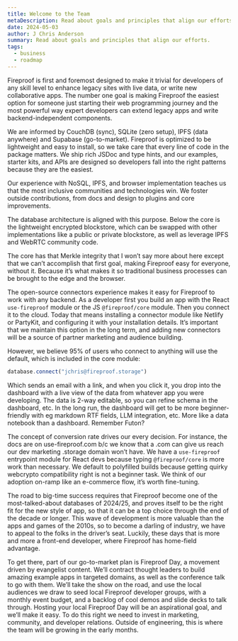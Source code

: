 ```yaml
---
title: Welcome to the Team
metaDescription: Read about goals and principles that align our efforts.
date: 2024-05-03
author: J Chris Anderson
summary: Read about goals and principles that align our efforts.
tags:
  - business
  - roadmap
---
```



Fireproof is first and foremost designed to make it trivial for developers of any skill level to enhance legacy sites with live data, or write new collaborative apps. The number one goal is making Fireproof the easiest option for someone just starting their web programming journey and the most powerful way expert developers can extend legacy apps and write backend-independent components.

We are informed by CouchDB (sync), SQLite (zero setup), IPFS (data anywhere) and Supabase (go-to-market). Fireproof is optimized to be lightweight and easy to install, so we take care that every line of code in the package matters. We ship rich JSDoc and type hints, and our examples, starter kits, and APIs are designed so developers fall into the right patterns because they are the easiest.

Our experience with NoSQL, IPFS, and browser implementation teaches us that the most inclusive communities and technologies win. We foster outside contributions, from docs and design to plugins and core improvements.

The database architecture is aligned with this purpose. Below the core is the lightweight encrypted blockstore, which can be swapped with other implementations like a public or private blockstore, as well as leverage IPFS and WebRTC community code.

The core has that Merkle integrity that I won’t say more about here except that we can’t accomplish that first goal, making Fireproof easy for everyone, without it. Because it’s what makes it so traditional business processes can be brought to the edge and the browser.

The open-source connectors experience makes it easy for Fireproof to work with any backend. As a developer first you build an app with the React `use-fireproof` module or the JS `@fireproof/core` module. Then you connect it to the cloud. Today that means installing a connector module like Netlify or PartyKit, and configuring it with your installation details. It’s important that we maintain this option in the long term, and adding new connectors will be a source of partner marketing and audience building.

However, we believe 95% of users who connect to anything will use the default, which is included in the core module:

```js
database.connect("jchris@fireproof.storage")
```

Which sends an email with a link, and when you click it, you drop into the dashboard with a live view of the data from whatever app you were developing. The data is 2-way editable, so you can refine schema in the dashboard, etc. In the long run, the dashboard will get to be more beginner-friendly with eg markdown RTF fields, LLM integration, etc. More like a data notebook than a dashboard. Remember Futon?

The concept of conversion rate drives our every decision. For instance, the docs are on use-fireproof.com b/c we know that a .com can give us reach our dev marketing .storage domain won’t have. We have a `use-fireproof` entrypoint module for React devs because typing `@fireproof/core` is more work than necessary. We default to polyfilled builds because getting quirky webcrypto compatibility right is not a beginner task. We think of our adoption on-ramp like an e-commerce flow, it’s worth fine-tuning.

The road to big-time success requires that Fireproof become one of the most-talked-about databases of 2024/25, and proves itself to be the right fit for the new style of app, so that it can be a top choice through the end of the decade or longer. This wave of development is more valuable than the apps and games of the 2010s, so to become a darling of industry, we have to appeal to the folks in the driver’s seat. Luckily, these days that is more and more a front-end developer, where Fireproof has home-field advantage.

To get there, part of our go-to-market plan is Fireproof Day, a movement driven by evangelist content. We’ll contract thought leaders to build amazing example apps in targeted domains, as well as the conference talk to go with them. We’ll take the show on the road, and use the local audiences we draw to seed local Fireproof developer groups, with a monthly event budget, and a backlog of cool demos and slide decks to talk through. Hosting your local Fireproof Day will be an aspirational goal, and we’ll make it easy. To do this right we need to invest in marketing, community, and developer relations. Outside of engineering, this is where the team will be growing in the early months.
